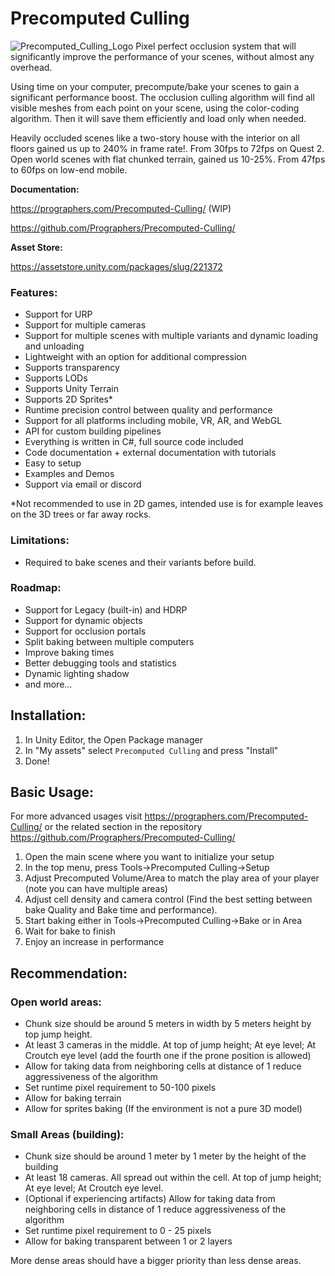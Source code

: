 # Precomputed Culling
![Precomputed_Culling_Logo](https://user-images.githubusercontent.com/5092066/170501889-39cf1828-8557-4f1b-9e9c-2856f41bd3d2.png)
Pixel perfect occlusion system that will significantly improve the performance of your scenes, without almost any overhead.

Using time on your computer, precompute/bake your scenes to gain a significant performance boost. The occlusion culling algorithm will find all visible meshes from each point on your scene, using the color-coding algorithm. Then it will save them efficiently and load only when needed.

Heavily occluded scenes like a two-story house with the interior on all floors gained us up to 240% in frame rate!. From 30fps to 72fps on Quest 2.
Open world scenes with flat chunked terrain, gained us 10-25%. From 47fps to 60fps on low-end mobile.

**Documentation:**

https://prographers.com/Precomputed-Culling/ (WIP)

https://github.com/Prographers/Precomputed-Culling/

**Asset Store:**

https://assetstore.unity.com/packages/slug/221372

### Features:
- Support for URP
- Support for multiple cameras
- Support for multiple scenes with multiple variants and dynamic loading and unloading
- Lightweight with an option for additional compression
- Supports transparency
- Supports LODs
- Supports Unity Terrain
- Supports 2D Sprites*
- Runtime precision control between quality and performance
- Support for all platforms including mobile, VR, AR, and WebGL
- API for custom building pipelines
- Everything is written in C#, full source code included
- Code documentation + external documentation with tutorials
- Easy to setup
- Examples and Demos
- Support via email or discord

*Not recommended to use in 2D games, intended use is for example leaves on the 3D trees or far away rocks.

### Limitations:
- Required to bake scenes and their variants before build.

### Roadmap:
- Support for Legacy (built-in) and HDRP
- Support for dynamic objects
- Support for occlusion portals
- Split baking between multiple computers
- Improve baking times
- Better debugging tools and statistics
- Dynamic lighting shadow
- and more...

## Installation:

1. In Unity Editor, the Open Package manager
2. In "My assets" select `Precomputed Culling` and press "Install"
3. Done!

## Basic Usage:

For more advanced usages visit https://prographers.com/Precomputed-Culling/ or the related section in the repository https://github.com/Prographers/Precomputed-Culling/

1. Open the main scene where you want to initialize your setup
2. In the top menu, press Tools->Precomputed Culling->Setup
3. Adjust Precomputed Volume/Area to match the play area of your player (note you can have multiple areas)
4. Adjust cell density and camera control (Find the best setting between bake Quality and Bake time and performance).
4. Start baking either in Tools->Precomputed Culling->Bake or in Area
5. Wait for bake to finish
6. Enjoy an increase in performance

## Recommendation:
### Open world areas: 
 - Chunk size should be around 5 meters in width by 5 meters height by top jump height.
 - At least 3 cameras in the middle. At top of jump height; At eye level; At Croutch eye level (add the fourth one if the prone position is allowed)
 - Allow for taking data from neighboring cells at distance of 1 reduce aggressiveness of the algorithm
 - Set runtime pixel requirement to 50-100 pixels
 - Allow for baking terrain
 - Allow for sprites baking (If the environment is not a pure 3D model)

### Small Areas (building):
 - Chunk size should be around 1 meter by 1 meter by the height of the building
 - At least 18 cameras. All spread out within the cell. At top of jump height; At eye level; At Croutch eye level.
 - (Optional if experiencing artifacts) Allow for taking data from neighboring cells in distance of 1 reduce aggressiveness of the algorithm
 - Set runtime pixel requirement to 0 - 25 pixels
 - Allow for baking transparent between 1 or 2 layers

More dense areas should have a bigger priority than less dense areas.
